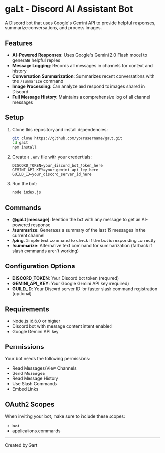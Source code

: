 # gaLt - Discord AI Assistant Bot

A Discord bot that uses Google's Gemini API to provide helpful responses, summarize conversations, and process images.

## Features

- **AI-Powered Responses**: Uses Google's Gemini 2.0 Flash model to generate helpful replies
- **Message Logging**: Records all messages in channels for context and history
- **Conversation Summarization**: Summarizes recent conversations with the `/summarize` command
- **Image Processing**: Can analyze and respond to images shared in Discord
- **Full Message History**: Maintains a comprehensive log of all channel messages

## Setup

1. Clone this repository and install dependencies:

   ```sh
   git clone https://github.com/yourusername/gaLt.git
   cd gaLt
   npm install
   ```

2. Create a `.env` file with your credentials:

   ```
   DISCORD_TOKEN=your_discord_bot_token_here
   GEMINI_API_KEY=your_gemini_api_key_here
   GUILD_ID=your_discord_server_id_here
   ```

3. Run the bot:

   ```sh
   node index.js
   ```

## Commands

- **@gaLt [message]**: Mention the bot with any message to get an AI-powered response
- **/summarize**: Generates a summary of the last 15 messages in the current channel
- **/ping**: Simple test command to check if the bot is responding correctly
- **!summarize**: Alternative text command for summarization (fallback if slash commands aren't working)

## Configuration Options

- **DISCORD_TOKEN**: Your Discord bot token (required)
- **GEMINI_API_KEY**: Your Google Gemini API key (required)
- **GUILD_ID**: Your Discord server ID for faster slash command registration (optional)

## Requirements

- Node.js 16.6.0 or higher
- Discord bot with message content intent enabled
- Google Gemini API key

## Permissions

Your bot needs the following permissions:
- Read Messages/View Channels
- Send Messages
- Read Message History
- Use Slash Commands
- Embed Links

## OAuth2 Scopes

When inviting your bot, make sure to include these scopes:
- bot
- applications.commands

---

Created by Gart
